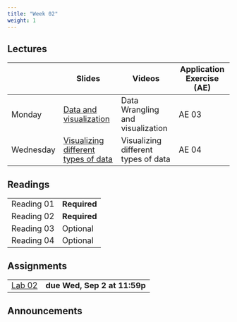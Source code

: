 ```yaml
---
title: "Week 02"
weight: 1
---
```


<style>
table {
font-size: 18px;
}

</style>

## Lectures

|           | Slides                   | Videos | Application Exercise (AE) |
|-----------|--------------------------|--------|--------|
| Monday    | [Data and visualization](https://sta199-fa20-002.netlify.app/slides/03-data-and-viz.html#1) | Data Wrangling and visualization  | AE 03 |
| Wednesday | [Visualizing different types of data](https://sta199-fa20-002.netlify.app/slides/03-data-and-viz-pt2.html#1)       |   Visualizing different types of data   | AE 04 |  


## Readings

|            |   |
|------------|---|
| Reading 01  | **Required**   |
| Reading 02| **Required**  |
|  Reading 03     | Optional  |
|  Reading 04       | Optional  |


## Assignments

|                        |   |
|------------------------|---|
| [Lab 02](https://sta199-fa20-002.netlify.app/labs/lab-02-data-viz.html) | **due Wed, Sep 2 at 11:59p** |

## Announcements 





